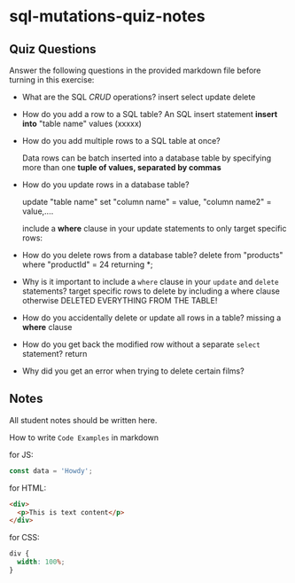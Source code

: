 # sql-mutations-quiz-notes

## Quiz Questions

Answer the following questions in the provided markdown file before turning in this exercise:

- What are the SQL _CRUD_ operations?
  insert
  select
  update
  delete

- How do you add a row to a SQL table?
  An SQL insert statement
  **insert into** "table name" values (xxxxx)

- How do you add multiple rows to a SQL table at once?

  Data rows can be batch inserted into a database table by specifying more than one **tuple of values, separated by commas**

- How do you update rows in a database table?

  update "table name"
  set "column name" = value, "column name2" = value,....

  include a **where** clause in your update statements to only target specific rows:

- How do you delete rows from a database table?
  delete
  from "products"
  where "productId" = 24
  returning \*;

- Why is it important to include a `where` clause in your `update` and `delete` statements?
  target specific rows to delete by including a where clause
  otherwise DELETED EVERYTHING FROM THE TABLE!

- How do you accidentally delete or update all rows in a table?
  missing a **where** clause

- How do you get back the modified row without a separate `select` statement?
  return
- Why did you get an error when trying to delete certain films?

## Notes

All student notes should be written here.

How to write `Code Examples` in markdown

for JS:

```javascript
const data = 'Howdy';
```

for HTML:

```html
<div>
  <p>This is text content</p>
</div>
```

for CSS:

```css
div {
  width: 100%;
}
```
